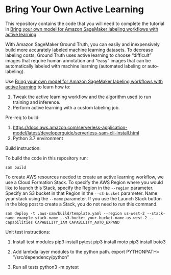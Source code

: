 # Bring Your Own Active Learning

This repository contains the code that you will need to complete the tutorial in [Bring your own model for Amazon SageMaker labeling workflows with active learning](https://aws.amazon.com/blogs/machine-learning/bring-your-own-model-for-amazon-sagemaker-labeling-workflows-with-active-learning/).

With Amazon SageMaker Ground Truth, you can easily and inexpensively build more accurately labeled machine learning datasets. To decrease labeling costs, Ground Truth uses active learning to choose “difficult” images that require human annotation and “easy” images that can be automatically labeled with machine learning (automated labeling or auto-labeling).

Use [Bring your own model for Amazon SageMaker labeling workflows with active learning](https://aws.amazon.com/blogs/machine-learning/bring-your-own-model-for-amazon-sagemaker-labeling-workflows-with-active-learning/) to learn how to:
1.	Tweak the active learning workflow and the algorithm used to run training and inference.
2.	Perform active learning with a custom labeling job.

Pre-req to build:
1) https://docs.aws.amazon.com/serverless-application-model/latest/developerguide/serverless-sam-cli-install.html
2) Python 3.7 environment

Build instruction:

To build the code in this repository run:

`sam build `

To create AWS resources needed to create an active learning workflow, we use a Cloud Formation Stack. To specify the AWS Region where you would like to launch this Stack, specify the Region in the `--region` parameter. Specify an S3 bucket in that Region in the `--s3-bucket` parameter. Name your stack using the `--name` parameter. If you use the Launch Stack button in the blog post to create a Stack, you do not need to run this command.

`sam deploy -t .aws-sam/build/template.yaml --region us-west-2 --stack-name example-stack-name --s3-bucket your-bucket-name-us-west-2 --capabilities CAPABILITY_IAM CAPABILITY_AUTO_EXPAND`

Unit test instructions:

1. Install test modules
pip3 install pytest
pip3 install moto
pip3 install boto3

2. Add lambda layer modules to the python path.
export PYTHONPATH= "<github-root-dir>/src/dependency/python"

3. Run all tests
python3 -m pytest
